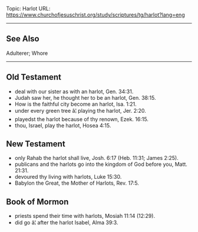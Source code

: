 Topic: Harlot
URL: https://www.churchofjesuschrist.org/study/scriptures/tg/harlot?lang=eng

---

## See Also

Adulterer; Whore

---

## Old Testament

- deal with our sister as with an harlot, Gen. 34:31.
- Judah saw her, he thought her to be an harlot, Gen. 38:15.
- How is the faithful city become an harlot, Isa. 1:21.
- under every green tree â¦ playing the harlot, Jer. 2:20.
- playedst the harlot because of thy renown, Ezek. 16:15.
- thou, Israel, play the harlot, Hosea 4:15.

## New Testament

- only Rahab the harlot shall live, Josh. 6:17 (Heb. 11:31; James 2:25).
- publicans and the harlots go into the kingdom of God before you, Matt. 21:31.
- devoured thy living with harlots, Luke 15:30.
- Babylon the Great, the Mother of Harlots, Rev. 17:5.

## Book of Mormon

- priests spend their time with harlots, Mosiah 11:14 (12:29).
- did go â¦ after the harlot Isabel, Alma 39:3.

